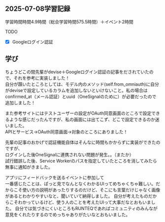 ## 2025-07-08学習記録
学習時間時間4.9時間（総合学習時間575.5時間）＋イベント2時間

TODO
  - [x] Googleログイン認証



## 学び
ちょうどこの間先輩がdevise＋Googleログイン認証の記事をだされていたので、それを参考に実装しました！  
自分が躓いたところとしては、モデル内のメソッド(self.from_omniauth)に自分がdeviseで設定しているカラムを追加しないといけないこと。私の場合はconfirmed_at（メール認証）とuuid（OneSignalのために）が必要だったので追加しました！  

また参考サイトにはテストユーザーの設定がOAuth同意画面のところで設定できるような感じだったんですが、私の画面には出てこず、どこで設定できるのか迷いました。  
APIとサービス→OAuth同意画面→対象のところにありました！  

先輩の記事のおかげで認証機能自体はそんなに時間もかからずに実装ができたのですが、  
ログインした後OneSignalに連携されない問題が発生。。（またか）  
試行錯誤した後、Service Workerのパスを指定していたところを消してみたら無事に通知がきました。  

アプリにフィードバックを送るイベントに参加して  
一番感じたことは、ぱっと見でなんとなくわかるUIってめちゃくちゃ難しい。だからこそ使い方の説明があったりするのだけど、そこにも言葉だけじゃなく画像があるとわかりやすいなと、聞いていて納得しました。
自分が考えたものだからこそわかっているけど、使う人のことを考えたUIって大事だなとおもいました。
自分では気づきにくいところもRUNTEQであればコミュニティのみんなが意見をくれたりするのでめっちゃありがたいなとおもいました。